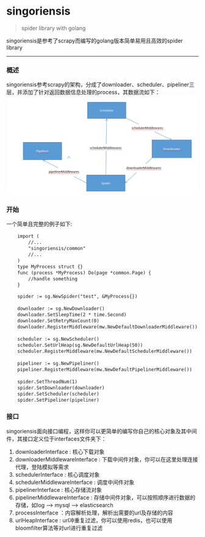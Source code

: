 # singoriensis

> spider library with golang

singoriensis是参考了scrapy而编写的golang版本简单易用且高效的spider library

---

### 概述

singoriensis参考scrapy的架构，分成了downloader、scheduler、pipeliner三层，并添加了针对返回数据信息处理的process，其数据流如下：<br/>
![image](https://github.com/ErosZy/singoriensis/blob/master/image.png)


### 开始

一个简单且完整的例子如下:
```golang
    import (
        //...
        "singoriensis/common"
        //...
    )
    type MyProcess struct {}
    func (process *MyProcess) Do(page *common.Page) {
        //handle something
    }
```


```golang
    spider := sg.NewSpider("test", &MyProcess{})
    
    downloader := sg.NewDownloader()
    downloader.SetSleepTime(2 * time.Second)
    downloader.SetRetryMaxCount(0)
    downloader.RegisterMiddleware(mw.NewDefaultDownloaderMiddleware())

    scheduler := sg.NewScheduler()
    scheduler.SetUrlHeap(sg.NewDefaultUrlHeap(50))
    scheduler.RegisterMiddleware(mw.NewDefaultSchedulerMiddleware())

    pipeliner := sg.NewPipeliner()
    pipeliner.RegisterMiddleware(mw.NewDefaultPipelinerMiddleware())

    spider.SetThreadNum(1)
    spider.SetDownloader(downloader)
    spider.SetScheduler(scheduler)
    spider.SetPipeliner(pipeliner)
```

### 接口

singoriensis面向接口编程，这样你可以更简单的编写你自己的核心对象及其中间件，其接口定义位于interfaces文件夹下：

1. downloaderInterface : 核心下载对象
2. downloaderMiddlewareInterface : 下载中间件对象，你可以在这里处理连接代理，登陆模拟等需求
3. schedulerInterface : 核心调度对象
4. schedulerMiddlewareInterface : 调度中间件对象
5. pipelinerInterface : 核心存储流对象
6. pipelinerMiddlewareInterface : 存储中间件对象，可以按照顺序进行数据的存储，如log --> mysql --> elasticsearch
7. processInterface ：内容解析处理，解析出需要的url及存储的内容
8. urlHeapInterface : url冲重复过滤，你可以使用redis，也可以使用bloomfilter算法等对url进行重复过滤